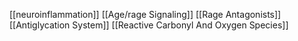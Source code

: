 [[neuroinflammation]]
[[Age/rage Signaling]]
[[Rage Antagonists]]
[[Antiglycation System]]
[[Reactive Carbonyl And Oxygen Species]]
